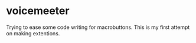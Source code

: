 # voicemeeter
Trying to ease some code writing for macrobuttons. This is my first attempt on making extentions.
